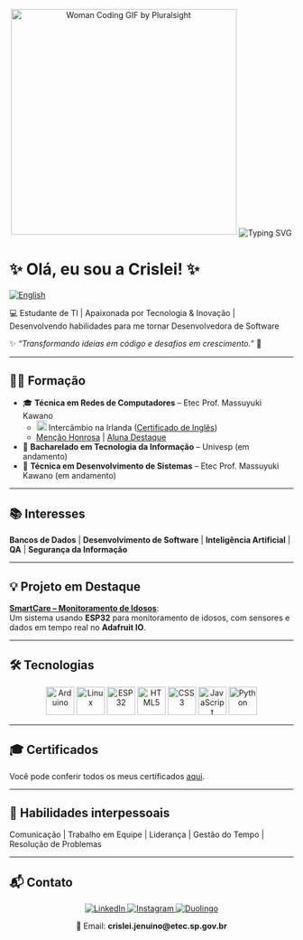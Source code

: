 <p align="center">
  <img src="https://media.giphy.com/media/L1R1tvI9svkIWwpVYr/giphy.gif" width="400" alt="Woman Coding GIF by Pluralsight"/>
  <img src="https://readme-typing-svg.herokuapp.com?font=Fira+Code&size=24&pause=1000&color=A450FF&width=400&lines=Olá+Mundo!;Transformando+ideias+em+código.;Sempre+aprendendo+novas+coisas!" 
       alt="Typing SVG" style="vertical-align: middle;"/>
</p>

# ✨ Olá, eu sou a Crislei! ✨

[![English](https://img.shields.io/badge/English-00529b?style=for-the-badge)](README.md)

💻 Estudante de TI | Apaixonada por Tecnologia & Inovação | Desenvolvendo habilidades para me tornar Desenvolvedora de Software  

✨ _“Transformando ideias em código e desafios em crescimento.”_ 🚀

---

## 👩‍🎓 Formação
- 🎓 **Técnica em Redes de Computadores** – Etec Prof. Massuyuki Kawano  
  - <img src="https://cdn.jsdelivr.net/gh/hjnilsson/country-flags/svg/ie.svg" width="18"/> Intercâmbio na Irlanda ([Certificado de Inglês](certificados/General%20English%20-%20A2.jpg))  
  - [Menção Honrosa](certificados/Menção%20Honrosa.jpg) | [Aluna Destaque](certificados/Aluna%20Destaque.jpg)  
- 🚧 **Bacharelado em Tecnologia da Informação** – Univesp (em andamento)  
- 🚧 **Técnica em Desenvolvimento de Sistemas** – Etec Prof. Massuyuki Kawano (em andamento)  

---

## 📚 Interesses
**Bancos de Dados** | **Desenvolvimento de Software** | **Inteligência Artificial** | **QA** | **Segurança da Informação**  

---

## 💡 Projeto em Destaque
[**SmartCare – Monitoramento de Idosos**](https://github.com/CrisleiKeliJenuino/SmartCare):  
Um sistema usando **ESP32** para monitoramento de idosos, com sensores e dados em tempo real no **Adafruit IO**.  

---

## 🛠️ Tecnologias  

<p align="center">
  <!-- Hardware -->
  <img src="https://cdn.jsdelivr.net/gh/devicons/devicon/icons/arduino/arduino-original.svg" width="50" alt="Arduino"/>
  <img src="https://cdn.jsdelivr.net/gh/devicons/devicon/icons/linux/linux-original.svg" width="50" alt="Linux"/>
  <img src="https://cdn.jsdelivr.net/gh/devicons/devicon/icons/embeddedc/embeddedc-original.svg" width="50" alt="ESP32"/>

  <!-- Frontend -->
  <img src="https://cdn.jsdelivr.net/gh/devicons/devicon/icons/html5/html5-original.svg" width="50" alt="HTML5"/>
  <img src="https://cdn.jsdelivr.net/gh/devicons/devicon/icons/css3/css3-original.svg" width="50" alt="CSS3"/>
  <img src="https://cdn.jsdelivr.net/gh/devicons/devicon/icons/javascript/javascript-original.svg" width="50" alt="JavaScript"/>

  <!-- Backend -->
  <img src="https://cdn.jsdelivr.net/gh/devicons/devicon/icons/python/python-original.svg" width="50" alt="Python"/>
</p>

---

## 🎓 Certificados
Você pode conferir todos os meus certificados [aqui](certificados/).  

---

## 🧠 Habilidades interpessoais
Comunicação | Trabalho em Equipe | Liderança | Gestão do Tempo | Resolução de Problemas  

---

## 📬 Contato

<p align="center">
  <a href="https://www.linkedin.com/in/crislei-jenuino-b3407734a/">
    <img src="https://img.shields.io/badge/-LinkedIn-blue?style=flat&logo=linkedin&logoColor=white" alt="LinkedIn"/>
  </a>
  <a href="https://instagram.com/crisleikeli">
    <img src="https://img.shields.io/badge/-Instagram-E4405F?style=flat&logo=instagram&logoColor=white" alt="Instagram"/>
  </a>
  <a href="https://www.duolingo.com/profile/ChryslleyKelly">
    <img src="https://img.shields.io/badge/-Duolingo-58CC02?style=flat&logo=duolingo&logoColor=white" alt="Duolingo"/>
  </a>
</p>

<p align="center">
  📧 Email: <b>crislei.jenuino@etec.sp.gov.br</b>
</p>
